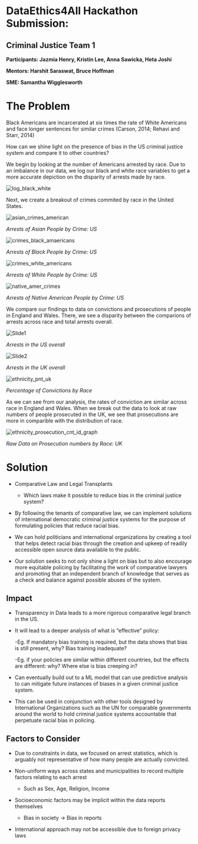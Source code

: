 # DataEthics4All Hackathon Submission:
## Criminal Justice Team 1
**Participants: Jazmia Henry, Kristin Lee, Anna Sawicka, Heta Joshi**

**Mentors: Harshit Saraswat, Bruce Hoffman**

**SME: Samantha Wigglesworth**

# The Problem

Black Americans are incarcerated at six times the rate of White Americans and face longer sentences for similar crimes (Carson, 2014; Rehavi and Starr, 2014)

How can we shine light on the presence of bias in the US criminal justice system and compare it to other countries?


We begin by looking at the number of Americans arrested by race. Due to an imbalance in our data, we log our black and white race variables to get a more accurate depiction on the disparity of arrests made by race. 

![log_black_white](https://user-images.githubusercontent.com/48301423/93732679-640af400-fba0-11ea-85fb-0c5504ea44d7.png)


Next, we create a breakout of crimes commited by race in the United States.

![asian_crimes_american](https://user-images.githubusercontent.com/48301423/93733191-6c642e80-fba2-11ea-8a10-bcce044ab8d6.png)

*Arrests of Asian People by Crime: US*


![crimes_black_amaericans](https://user-images.githubusercontent.com/48301423/93733224-93bafb80-fba2-11ea-81b6-605fbf548229.png)

*Arrests of Black People by Crime: US*


![crimes_white_americans](https://user-images.githubusercontent.com/48301423/93733327-fb714680-fba2-11ea-8c05-0c548f9c227d.png)

*Arrests of White People by Crime: US*


![native_amer_crimes](https://user-images.githubusercontent.com/48301423/93733378-2196e680-fba3-11ea-9463-ffef00e84afd.png)

*Arrests of Native American People by Crime: US*


We compare our findings to data on convictions and prosecutions of people in England and Wales. There, we see a disparity between the comparions of arrests across race and total arrests overall.

![Slide1](https://user-images.githubusercontent.com/48301423/93733557-ca454600-fba3-11ea-849a-003ec2cdf4d3.png)

*Arrests in the US overall*


![Slide2](https://user-images.githubusercontent.com/48301423/93733526-a4b83c80-fba3-11ea-99c6-d127d5bcafd4.png)

*Arrests in the UK overall*


![ethnicity_pnt_uk](https://user-images.githubusercontent.com/48301423/93733595-011b5c00-fba4-11ea-944b-273ccb3b793f.png)

*Percentage of Convictions by Race*


As we can see from our analysis, the rates of conviction are similar across race in England and Wales. When we break out the data to look at raw numbers of people prosecuted in the UK, we see that prosecutions are more in comparible with the distribution of race.


![ethnicity_prosecution_cnt_id_graph](https://user-images.githubusercontent.com/48301423/93733705-8141c180-fba4-11ea-84bb-770c1bcfe1b9.png)

*Raw Data on Prosecution numbers by Race: UK*

# Solution

- Comparative Law and Legal Transplants 

    - Which laws make it possible to reduce bias in the criminal justice system?
    
- By following the tenants of comparative law, we can implement solutions of international democratic criminal justice systems for the purpose of formulating policies that reduce racial bias.

- We can hold politicians and international organizations by creating a tool that helps detect racial bias through the creation and upkeep of readily accessible open source data available to the public.

- Our solution seeks to not only shine a light on bias but to also encourage more equitable policing by facilitating the work of comparative lawyers and promoting that an independent branch of knowledge that serves as a check and balance against possible abuses of the system.


## Impact

- Transparency in Data leads to a more rigorous comparative legal branch in the US.

- It will lead to a deeper analysis of what is “effective” policy:

    -Eg. If mandatory bias training is required, but the data shows that bias is still present, why? Bias training inadequate?
    
    -Eg. if your policies are similar within different countries, but the effects are different: why? Where else is bias creeping in?
    
- Can eventually build out to a ML model that can use predictive analysis to can mitigate future instances of biases in a given criminal justice system.

- This can be used in conjunction with other tools designed by International Organizations such as the UN for comparable governments around the world to hold criminal justice systems accountable that perpetuate racial bias in policing.

## Factors to Consider

- Due to constraints in data, we focused on arrest statistics, which is arguably not representative of how many people are actually convicted.

- Non-uniform ways across states and municipalities to record multiple factors relating to each arrest
    - Such as Sex, Age, Religion, Income
    
- Socioeconomic factors may be implicit within the data reports themselves
    - Bias in society → Bias in reports
    
- International approach may not be accessible due to foreign privacy laws





